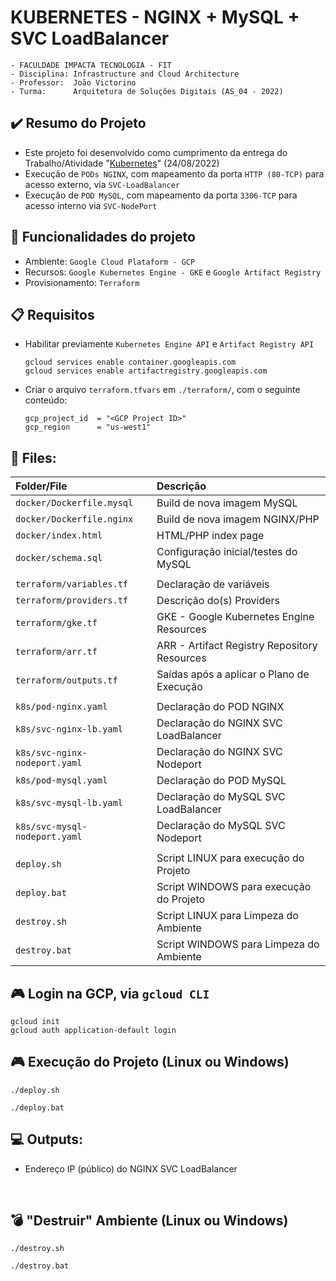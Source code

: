 # KUBERNETES - NGINX + MySQL + SVC LoadBalancer

```
- FACULDADE IMPACTA TECNOLOGIA - FIT
- Disciplina: Infrastructure and Cloud Architecture
- Professor:  João Victorino
- Turma:      Arquitetura de Soluções Digitais (AS_04 - 2022)
```

## ✔️ Resumo do Projeto
- Este projeto foi desenvolvido como cumprimento da entrega do Trabalho/Atividade "[Kubernetes](https://classroom.google.com/u/0/c/NDYwMDUzMjg3NDUx/a/NDg5MDQwNTE5MzE0)" (24/08/2022)
- Execução de `PODs NGINX`, com mapeamento da porta `HTTP (80-TCP)` para acesso externo, via `SVC-LoadBalancer`
- Execução de `POD MySQL`, com mapeamento da porta `3306-TCP` para acesso interno via `SVC-NodePort`


## 🔨 Funcionalidades do projeto
- Ambiente: `Google Cloud Plataform - GCP`
- Recursos: `Google Kubernetes Engine - GKE` e `Google Artifact Registry`
- Provisionamento: `Terraform`


## 📋 Requisitos
- Habilitar previamente `Kubernetes Engine API` e `Artifact Registry API` 
    ```
    gcloud services enable container.googleapis.com
    gcloud services enable artifactregistry.googleapis.com
    ```
- Criar o arquivo `terraform.tfvars` em `./terraform/`, com o seguinte conteúdo:
    ```
    gcp_project_id  = "<GCP Project ID>"
    gcp_region      = "us-west1"
    ```


## 📁 Files:

| Folder/File                   | Descrição                                     |
| :---------------------------- | :-------------------------------------------- |
| `docker/Dockerfile.mysql`     | Build de nova imagem MySQL                    |
| `docker/Dockerfile.nginx`     | Build de nova imagem NGINX/PHP                |
| `docker/index.html`           | HTML/PHP index page                           |
| `docker/schema.sql`           | Configuração inicial/testes do MySQL          |
|                               |                                               |
| `terraform/variables.tf`      | Declaração de variáveis                       |
| `terraform/providers.tf`      | Descrição do(s) Providers                     |
| `terraform/gke.tf`            | GKE - Google Kubernetes Engine Resources      |
| `terraform/arr.tf`            | ARR - Artifact Registry Repository Resources  |
| `terraform/outputs.tf`        | Saídas após a aplicar o Plano de Execução     |
|                               |                                               |
| `k8s/pod-nginx.yaml`          | Declaração do POD NGINX                       |
| `k8s/svc-nginx-lb.yaml`       | Declaração do NGINX SVC LoadBalancer          |
| `k8s/svc-nginx-nodeport.yaml` | Declaração do NGINX SVC Nodeport              |
| `k8s/pod-mysql.yaml`          | Declaração do POD MySQL                       |
| `k8s/svc-mysql-lb.yaml`       | Declaração do MySQL SVC LoadBalancer          |
| `k8s/svc-mysql-nodeport.yaml` | Declaração do MySQL SVC Nodeport              |
|                               |                                               |
| `deploy.sh`                   | Script LINUX para execução do Projeto         |
| `deploy.bat`                  | Script WINDOWS para execução do Projeto       |
| `destroy.sh`                  | Script LINUX para Limpeza do Ambiente         |
| `destroy.bat`                 | Script WINDOWS para Limpeza do Ambiente       |


## 🎮 Login na GCP, via `gcloud CLI`
```
gcloud init
gcloud auth application-default login
``` 


## 🎮 Execução do Projeto (Linux ou Windows)
```
./deploy.sh
```
```
./deploy.bat
```


## 💻 Outputs:
- Endereço IP (público) do NGINX SVC LoadBalancer

&nbsp;


## 💣 "Destruir" Ambiente (Linux ou Windows)
```
./destroy.sh
```
```
./destroy.bat
```